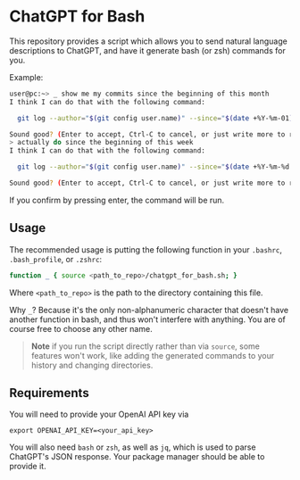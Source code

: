 ChatGPT for Bash
================

This repository provides a script which allows you to send natural language
descriptions to ChatGPT, and have it generate bash (or zsh) commands for you.

Example:

```bash
user@pc:~> _ show me my commits since the beginning of this month
I think I can do that with the following command:

  git log --author="$(git config user.name)" --since="$(date +%Y-%m-01)"

Sound good? (Enter to accept, Ctrl-C to cancel, or just write more to refine your request)
> actually do since the beginning of this week
I think I can do that with the following command:

  git log --author="$(git config user.name)" --since="$(date +%Y-%m-%d -d 'last monday')"

Sound good? (Enter to accept, Ctrl-C to cancel, or just write more to refine your request)
```

If you confirm by pressing enter, the command will be run.

Usage
-----

The recommended usage is putting the following function in your `.bashrc`,
`.bash_profile`, or `.zshrc`:

```bash
function _ { source <path_to_repo>/chatgpt_for_bash.sh; }
```

Where `<path_to_repo>` is the path to the directory containing this file.

Why `_`? Because it's the only non-alphanumeric character that doesn't have
another function in bash, and thus won't interfere with anything. You are of
course free to choose any other name.

> **Note**
> if you run the script directly rather than via `source`, some features won't
> work, like adding the generated commands to your history and changing
> directories.

Requirements
------------

You will need to provide your OpenAI API key via
```
export OPENAI_API_KEY=<your_api_key>
```
You will also need `bash` or `zsh`, as well as `jq`, which is used to parse
ChatGPT's JSON response. Your package manager should be able to provide it.
